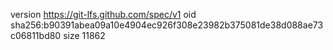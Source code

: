 version https://git-lfs.github.com/spec/v1
oid sha256:b90391abea09a10e4904ec926f308e23982b375081de38d088ae73c06811bd80
size 11862

